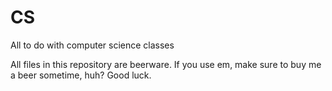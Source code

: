# CS
All to do with computer science classes

All files in this repository are beerware. If you use em, make sure to buy me a beer sometime, huh? Good luck. 
